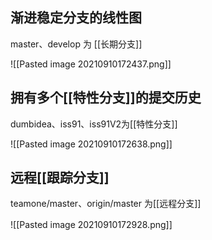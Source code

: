 ## 渐进稳定分支的线性图

master、develop 为 [[长期分支]]

![[Pasted image 20210910172437.png]]


## 拥有多个[[特性分支]]的提交历史

dumbidea、iss91、iss91V2为[[特性分支]]

![[Pasted image 20210910172638.png]]


## 远程[[跟踪分支]]

teamone/master、origin/master 为[[远程分支]]

![[Pasted image 20210910172928.png]]　